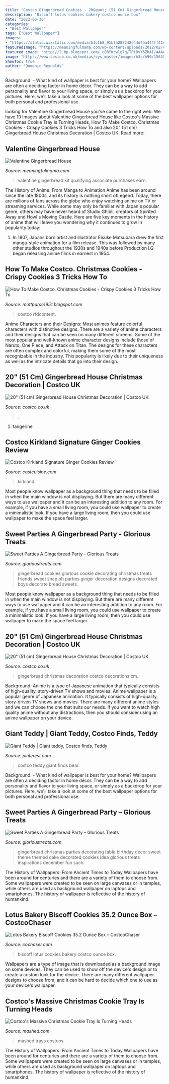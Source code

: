 ```yaml
---
title: "Costco Gingerbread Cookies - 20&quot; (51 Cm) Gingerbread House Christmas Decoration"
description: "Biscoff lotus cookies bakery costco ounce box"
date: "2022-06-30"
categories:
- "Best Wallpaper"
tags: ["Best Wallpaper"]
images:
- "https://static.wixstatic.com/media/b1c1b8_91bfa287242e44dfaa444ff41c0fb909~mv2.jpg/v1/fit/w_650%2Ch_569%2Cal_c%2Cq_80/file.jpg"
featuredImage: "https://meaningfulmama.com/wp-content/uploads/2012/02/valentine-gingerbread-house-024.jpg"
featured_image: "http://2.bp.blogspot.com/_c08fWcwlq7g/TPiDvY6ZhAI/AAAAAAAABbY/mtpqT1adgLE/s1600/IMG_3290e.jpg"
image: "https://www.costco.co.uk/medias/sys_master/images/h3c/h90/15635051479070.jpg"
ShowToc: true
author: "Domenic Reynolds"
---
```



Background: - What kind of wallpaper is best for your home?
Wallpapers are often a deciding factor in home décor. They can be a way to add personality and flavor to your living space, or simply as a backdrop for your pictures. Here, we'll take a look at some of the best wallpaper options for both personal and professional use.

	

		
looking for Valentine Gingerbread House you've came to the right web. We have 10 Images about Valentine Gingerbread House like Costco&#039;s Massive Christmas Cookie Tray Is Turning Heads, How To Make Costco. Christmas Cookies - Crispy Cookies 3 Tricks How To and also 20&quot; (51 cm) Gingerbread House Christmas Decoration | Costco UK. Read more:
		
    
## Valentine Gingerbread House

<img loading=lazy src="https://meaningfulmama.com/wp-content/uploads/2012/02/valentine-gingerbread-house-024.jpg" onerror="this.onerror=null;this.src='https://tse3.mm.bing.net/th?id=OIP.qLpUJNDmHz01cDsFhgH-7gHaE7&amp;pid=15.1';" alt="Valentine Gingerbread House">

_Source: meaningfulmama.com_

>valentine gingerbread kit qualifying associate purchases earn. 

	

The History of Anime: From Manga to Animation
Anime has been around since the late 1800s, and its history is nothing short ofLegend. Today, there are millions of fans across the globe who enjoy watching anime on TV or streaming services. While some may only be familiar with Japan's popular genre, others may have never heard of Studio Ghibli, creators of Spirited Away and Howl's Moving Castle. Here are five key moments in the history of anime that will leave you wondering why it continues to grow in popularity today:
1) In 1907, Japans born artist and illustrator Eisuke Matsubara drew the first manga-style animation for a film release. This was followed by many other studios throughout the 1930s and 1940s before Production I.G began releasing anime films in earnest in 1954.

    
## How To Make Costco. Christmas Cookies - Crispy Cookies 3 Tricks How To

<img loading=lazy src="https://x.dam-img.rfdcontent.com/cms/007/265/776/7265776_original.jpg" onerror="this.onerror=null;this.src='https://tse2.mm.bing.net/th?id=OIP.EZf37pM1Qz_KXe6d_KKAvwHaFj&amp;pid=15.1';" alt="How To Make Costco. Christmas Cookies - Crispy Cookies 3 Tricks How To">

_Source: mottparse1951.blogspot.com_

>costco rfdcontent. 

	

Anime Characters and their Designs: Most animes feature colorful characters with distinctive designs.
There are a variety of anime characters and their designs that can be seen on many different screens. Some of the most popular and well-known anime character designs include those of Naruto, One Piece, and Attack on Titan. The designs for these characters are often complex and colorful, making them some of the most recognizable in the industry. This popularity is likely due to their uniqueness as well as the intricate details that go into their design.

    
## 20&quot; (51 Cm) Gingerbread House Christmas Decoration | Costco UK

<img loading=lazy src="https://www.costco.co.uk/medias/sys_master/images/h1d/ha4/15635051872286.jpg" onerror="this.onerror=null;this.src='https://tse2.mm.bing.net/th?id=OIP.KZ1GnGlZIkRjNTOl8D3BFwHaHa&amp;pid=15.1';" alt="20&quot; (51 cm) Gingerbread House Christmas Decoration | Costco UK">

_Source: costco.co.uk_

>. 

	

1. tangerine 

    
## Costco Kirkland Signature Ginger Cookies Review

<img loading=lazy src="https://static.wixstatic.com/media/b1c1b8_91bfa287242e44dfaa444ff41c0fb909~mv2.jpg/v1/fit/w_650%2Ch_569%2Cal_c%2Cq_80/file.jpg" onerror="this.onerror=null;this.src='https://tse1.mm.bing.net/th?id=OIP.lH_5QB_ocWPgVpBo5Yp2ygHaGe&amp;pid=15.1';" alt="Costco Kirkland Signature Ginger Cookies Review">

_Source: costcuisine.com_

>kirkland. 

	

Most people know wallpaper as a background thing that needs to be filled in when the main window is not displaying. But there are many different ways to use wallpaper and it can be an interesting addition to any room. For example, if you have a small living room, you could use wallpaper to create a minimalistic look. If you have a large living room, then you could use wallpaper to make the space feel larger.

    
## Sweet Parties A Gingerbread Party - Glorious Treats

<img loading=lazy src="http://4.bp.blogspot.com/_c08fWcwlq7g/TPiG-BduW3I/AAAAAAAABcA/2QAjKkWKXDg/s1600/IMG_8333getty.jpg" onerror="this.onerror=null;this.src='https://tse1.mm.bing.net/th?id=OIP.qLpDWZVDHFOGUmdducPx6AHaF4&amp;pid=15.1';" alt="Sweet Parties A Gingerbread Party - Glorious Treats">

_Source: glorioustreats.com_

>gingerbread cookies glorious cookie decorating christmas treats friends sweet snap oh parties ginger decoration designs decorated boys decorate bread sweets. 

	

Most people know wallpaper as a background thing that needs to be filled in when the main window is not displaying. But there are many different ways to use wallpaper and it can be an interesting addition to any room. For example, if you have a small living room, you could use wallpaper to create a minimalistic look. If you have a large living room, then you could use wallpaper to make the space feel larger.

    
## 20&quot; (51 Cm) Gingerbread House Christmas Decoration | Costco UK

<img loading=lazy src="https://www.costco.co.uk/medias/sys_master/images/h3c/h90/15635051479070.jpg" onerror="this.onerror=null;this.src='https://tse4.mm.bing.net/th?id=OIP.twmLijwIkdVwrD1HzBOGgwHaHa&amp;pid=15.1';" alt="20&quot; (51 cm) Gingerbread House Christmas Decoration | Costco UK">

_Source: costco.co.uk_

>gingerbread christmas decoration costco decorations cm. 

	

Background: Anime is a type of Japanese animation that typically consists of high-quality, story-driven TV shows and movies.
Anime wallpaper is a popular genre of Japanese animation. It typically consists of high-quality, story-driven TV shows and movies. There are many different anime styles and we can choose the one that suits our needs. If you want to watch high quality anime without any distractions, then you should consider using an anime wallpaper on your device.

    
## Giant Teddy | Giant Teddy, Costco Finds, Teddy

<img loading=lazy src="https://i.pinimg.com/originals/53/5f/01/535f01b3dbbad04e14ed57791c1e143b.jpg" onerror="this.onerror=null;this.src='https://tse1.mm.bing.net/th?id=OIP.j7AYo-G2cm1PCpPI6zHpVQHaJ4&amp;pid=15.1';" alt="Giant Teddy | Giant teddy, Costco finds, Teddy">

_Source: pinterest.com_

>costco teddy giant finds bear. 

	

Background: - What kind of wallpaper is best for your home?
Wallpapers are often a deciding factor in home décor. They can be a way to add personality and flavor to your living space, or simply as a backdrop for your pictures. Here, we'll take a look at some of the best wallpaper options for both personal and professional use.

    
## Sweet Parties A Gingerbread Party – Glorious Treats

<img loading=lazy src="http://2.bp.blogspot.com/_c08fWcwlq7g/TPiDvY6ZhAI/AAAAAAAABbY/mtpqT1adgLE/s1600/IMG_3290e.jpg" onerror="this.onerror=null;this.src='https://tse1.mm.bing.net/th?id=OIP.QN8BLyH3Lm7CFk7gjnHBUQHaLG&amp;pid=15.1';" alt="Sweet Parties A Gingerbread Party – Glorious Treats">

_Source: glorioustreats.com_

>gingerbread christmas parties decorating table birthday decor sweet theme themed cake decorated cookies idea glorious treats inspirations december fun such. 

	

The History of Wallpapers: From Ancient Times to Today
Wallpapers have been around for centuries and there are a variety of them to choose from. Some wallpapers were created to be seen on large canvases or in temples, while others are used as background wallpaper on laptops and smartphones. The history of wallpaper is reflective of the history of humankind.

    
## Lotus Bakery Biscoff Cookies 35.2 Ounce Box – CostcoChaser

<img loading=lazy src="http://www.cochaser.com/blog/wp-content/uploads/2017/01/Costco-549797-Lotus-Bakery-Biscoff-Cookies-back.jpg" onerror="this.onerror=null;this.src='https://tse1.mm.bing.net/th?id=OIP.2WKKgVOZlE03oogL5qenxQHaFj&amp;pid=15.1';" alt="Lotus Bakery Biscoff Cookies 35.2 Ounce Box – CostcoChaser">

_Source: cochaser.com_

>biscoff lotus cookies bakery costco ounce box. 

	

Wallpapers are a type of image that is downloaded as a background image on some devices. They can be used to show off the device's design or to create a custom look for the device. There are many different wallpaper designs to choose from, and it can be hard to decide which one to use as your device's wallpaper.

    
## Costco&#039;s Massive Christmas Cookie Tray Is Turning Heads

<img loading=lazy src="https://www.mashed.com/img/gallery/costcos-massive-christmas-cookie-tray-is-turning-heads/costcos-cookie-tray-is-a-holiday-favorite-1606846370.jpg" onerror="this.onerror=null;this.src='https://tse2.mm.bing.net/th?id=OIP.6Lpb8Z8yun7lmYVTfJ3Y0gHaEJ&amp;pid=15.1';" alt="Costco&#039;s Massive Christmas Cookie Tray Is Turning Heads">

_Source: mashed.com_

>mashed trays costcos. 

	

The History of Wallpapers: From Ancient Times to Today
Wallpapers have been around for centuries and there are a variety of them to choose from. Some wallpapers were created to be seen on large canvases or in temples, while others are used as background wallpaper on laptops and smartphones. The history of wallpaper is reflective of the history of humankind.

